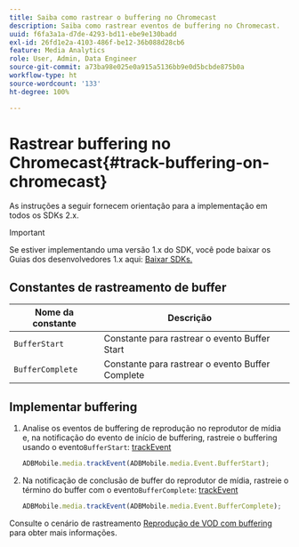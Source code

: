 ```yaml
---
title: Saiba como rastrear o buffering no Chromecast
description: Saiba como rastrear eventos de buffering no Chromecast.
uuid: f6fa3a1a-d7de-4293-bd11-ebe9e130badd
exl-id: 26fd1e2a-4103-486f-be12-36b088d28cb6
feature: Media Analytics
role: User, Admin, Data Engineer
source-git-commit: a73ba98e025e0a915a5136bb9e0d5bcbde875b0a
workflow-type: ht
source-wordcount: '133'
ht-degree: 100%

---
```


# Rastrear buffering no Chromecast{#track-buffering-on-chromecast}

As instruções a seguir fornecem orientação para a implementação em todos os SDKs 2.x.

>[!IMPORTANT]
>
>Se estiver implementando uma versão 1.x do SDK, você pode baixar os Guias dos desenvolvedores 1.x aqui: [Baixar SDKs.](/help/getting-started/download-sdks.md)

## Constantes de rastreamento de buffer


| Nome da constante | Descrição     |
|---|---|
| `BufferStart` | Constante para rastrear o evento Buffer Start |
| `BufferComplete` | Constante para rastrear o evento Buffer Complete |

## Implementar buffering

1. Analise os eventos de buffering de reprodução no reprodutor de mídia e, na notificação do evento de início de buffering, rastreie o buffering usando o evento`BufferStart`: [trackEvent](https://adobe-marketing-cloud.github.io/media-sdks/reference/chromecast/ADBMobile.media.html#.trackEvent)

   ```js
   ADBMobile.media.trackEvent(ADBMobile.media.Event.BufferStart);
   ```

1. Na notificação de conclusão de buffer do reprodutor de mídia, rastreie o término do buffer com o evento`BufferComplete`: [trackEvent](https://adobe-marketing-cloud.github.io/media-sdks/reference/chromecast/ADBMobile.media.html#.trackEvent)

   ```js
   ADBMobile.media.trackEvent(ADBMobile.media.Event.BufferComplete);
   ```

Consulte o cenário de rastreamento [Reprodução de VOD com buffering](/help/use-cases/tracking-scenarios/vod-buffering.md) para obter mais informações.

